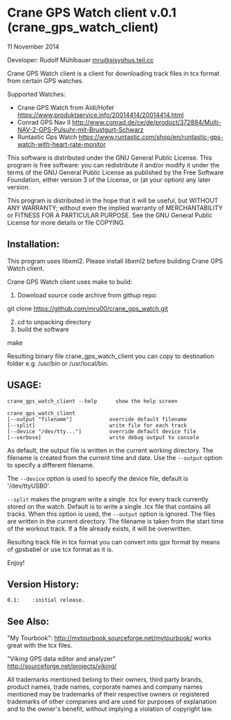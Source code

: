 Crane GPS Watch client v.0.1 (crane_gps_watch_client)
=====================================================
11 November 2014

Developer: Rudolf Mühlbauer <mru@sisyphus.teil.cc>

Crane GPS Watch client is a client for downloading track files in tcx format
from certain GPS watches.

Supported Watches:
* Crane GPS Watch from Aldi/Hofer https://www.produktservice.info/20014414/20014414.html
* Conrad GPS Nav II http://www.conrad.de/ce/de/product/372884/Multi-NAV-2-GPS-Pulsuhr-mit-Brustgurt-Schwarz
* Runtastic Gps Watch https://www.runtastic.com/shop/en/runtastic-gps-watch-with-heart-rate-monitor


This software is distributed under the GNU General Public License.
This program is free software: you can redistribute it and/or modify 
it under the terms of the GNU General Public License as published 
by the Free Software Foundation, either version 3 of the License, 
or (at your option) any later version. 

This program is distributed in the hope that it will be useful, 
but WITHOUT ANY WARRANTY; without even the implied warranty of 
MERCHANTABILITY or FITNESS FOR A PARTICULAR PURPOSE. 
See the GNU General Public License for more details or file COPYING.


Installation:
-------------

This program uses libxml2. Please install libxml2 before building Crane GPS Watch client.

Crane GPS Watch client uses make to build:

1. Download source code archive from githup repo:

 git clone https://github.com/mru00/crane_gps_watch.git

2. cd to unpacking directory
3. build the software 

 make


Resulting binary file crane_gps_watch_client you can copy 
to destination folder e.g. /usr/bin or /usr/local/bin.


USAGE:
------

	crane_gps_watch_client --help      show the help screen

	crane_gps_watch_client 
    [--output "filename"]            override default filename
    [--split]                        write file for each track
    [--device "/dev/tty..."]         override default device file
    [--verbose]                      write debug output to console

As default, the output file is written in the current working directory.
The filename is created from the current time and date. Use the `--output` option
to specify a different filename.

The `--device` option is used to specify the device file, default is '/dev/ttyUSB0'.

`--split` makes the program write a single .tcx for every track currently stored on the watch.
Default is to write a single .tcx file that contains all tracks. When this option is used, the `--output` option 
is ignored. The files are written in the current directory. The filename is taken from the start time of the workout track.
If a file already exists, it will be overwritten.

Resulting track file in tcx format you can convert into gpx format 
by means of gpsbabel or use tcx format as it is.

Enjoy!

Version History:
----------------

	0.1:	:initial release.




See Also:
---------

"My Tourbook": http://mytourbook.sourceforge.net/mytourbook/
works great with the tcx files.

"Viking GPS data editor and analyzer" http://sourceforge.net/projects/viking/



All trademarks mentioned belong to their owners, third party brands, product names, trade names, corporate names and company names mentioned may be trademarks of their respective owners or registered trademarks of other companies and are used for purposes of explanation and to the owner's benefit, without implying a violation of copyright law.

